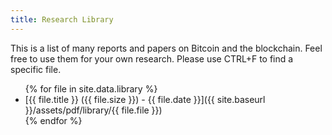 ```yaml
---
title: Research Library
---
```


This is a list of many reports and papers on Bitcoin and the blockchain. Feel free to use them for your own research. Please use CTRL+F to find a specific file.

<ul>
{% for file in site.data.library %}
  <li>[{{ file.title }} ({{ file.size }}) - {{ file.date }}]({{ site.baseurl }}/assets/pdf/library/{{ file.file }})</li>
{% endfor %}
</ul>
